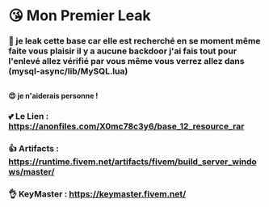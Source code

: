 # 😘 Mon Premier Leak
### 💖 je leak cette base car elle est recherché en se moment même faite vous plaisir il y a aucune backdoor j'ai fais tout pour l'enlevé allez vérifié par vous même vous verrez allez dans (mysql-async/lib/MySQL.lua)
## 
#### 😍 je n'aiderais personne !


### 💕 Le Lien : https://anonfiles.com/X0mc78c3y6/base_12_resource_rar
### 👍 Artifacts : https://runtime.fivem.net/artifacts/fivem/build_server_windows/master/
### 👌 KeyMaster : https://keymaster.fivem.net/
